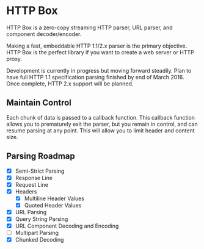 # HTTP Box

HTTP Box is a zero-copy streaming HTTP parser, URL parser, and component decoder/encoder.

Making a fast, embeddable HTTP 1.1/2.x parser is the primary objective. HTTP Box is the perfect
library if you want to create a web server or HTTP proxy.

Development is currently in progress but moving forward steadily. Plan to have full HTTP 1.1
specification parsing finished by end of March 2016. Once complete, HTTP 2.x support will be
planned.

## Maintain Control

Each chunk of data is passed to a callback function. This callback function allows you to
prematurely exit the parser, but you remain in control, and can resume parsing at any point.
This will allow you to limit header and content size.

## Parsing Roadmap

- [x] Semi-Strict Parsing
- [x] Response Line
- [x] Request Line
- [x] Headers
  - [x] Multiline Header Values
  - [x] Quoted Header Values
- [x] URL Parsing
- [x] Query String Parsing
- [x] URL Component Decoding and Encoding
- [ ] Multipart Parsing
- [x] Chunked Decoding
